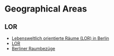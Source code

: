 # Geographical Areas

## LOR 

+ [Lebensweltlich orientierte Räume (LOR) in Berlin](https://www.berlin.de/sen/sbw/stadtdaten/stadtwissen/sozialraumorientierte-planungsgrundlagen/lebensweltlich-orientierte-raeume/)
+ [LOR](https://fbinter.stadt-berlin.de/fb/wfs/data/senstadt/s_lor_plr_2021?version=2.0.0)
+ [Berliner Raumbezüge](https://www.statistik-berlin-brandenburg.de/raumbezuege)
